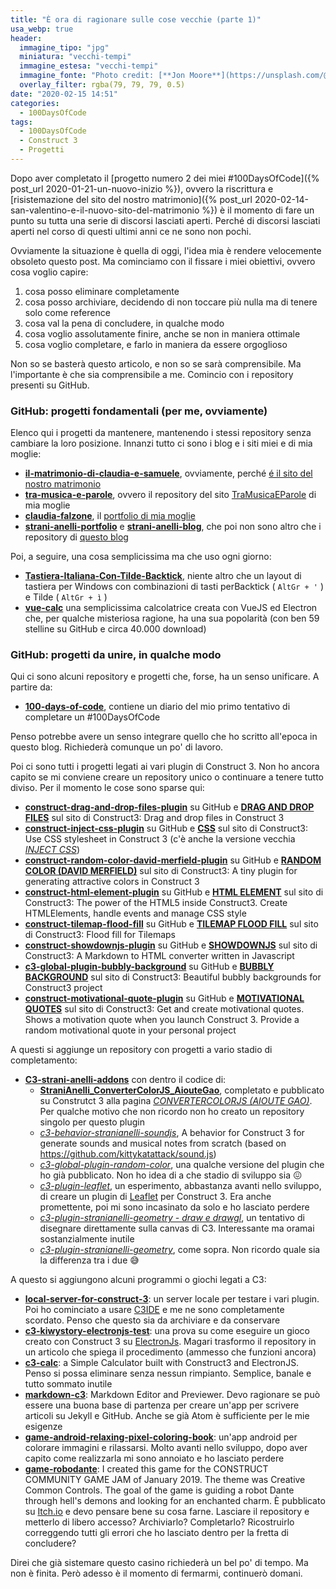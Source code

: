 ```yaml
---
title: "È ora di ragionare sulle cose vecchie (parte 1)"
usa_webp: true
header:
  immagine_tipo: "jpg"
  miniatura: "vecchi-tempi"
  immagine_estesa: "vecchi-tempi"
  immagine_fonte: "Photo credit: [**Jon Moore**](https://unsplash.com/@thejmoore)"
  overlay_filter: rgba(79, 79, 79, 0.5)
date: "2020-02-15 14:51"
categories:
  - 100DaysOfCode
tags:
  - 100DaysOfCode
  - Construct 3
  - Progetti
---
```


Dopo aver completato il [progetto numero 2 dei miei #100DaysOfCode]({% post_url 2020-01-21-un-nuovo-inizio %}), ovvero la riscrittura e [risistemazione del sito del nostro matrimonio]({% post_url 2020-02-14-san-valentino-e-il-nuovo-sito-del-matrimonio %}) è il momento di fare un punto su tutta una serie di discorsi lasciati aperti. Perché di discorsi lasciati aperti nel corso di questi ultimi anni ce ne sono non pochi.

Ovviamente la situazione è quella di oggi, l'idea mia è rendere velocemente obsoleto questo post. Ma cominciamo con il fissare i miei obiettivi, ovvero cosa voglio capire:

1. cosa posso eliminare completamente
2. cosa posso archiviare, decidendo di non toccare più nulla ma di tenere solo come reference
3. cosa val la pena di concludere, in qualche modo
4. cosa voglio assolutamente finire, anche se non in maniera ottimale
5. cosa voglio completare, e farlo in maniera da essere orgoglioso

Non so se basterà questo articolo, e non so se sarà comprensibile. Ma l'importante è che sia comprensibile a me. Comincio con i repository presenti su GitHub.

### GitHub: progetti fondamentali (per me, ovviamente)

Elenco qui i progetti da mantenere, mantenendo i stessi repository senza cambiare la loro posizione. Innanzi tutto ci sono i blog e i siti miei e di mia moglie:

* **[il-matrimonio-di-claudia-e-samuele](https://github.com/el3um4s/il-matrimonio-di-claudia-e-samuele)**, ovviamente, perché [é il sito del nostro matrimonio](https://www.ilmatrimoniodiclaudiaesamuele.com/)
* **[tra-musica-e-parole](https://github.com/el3um4s/tra-musica-e-parole)**, ovvero il repository del sito [TraMusicaEParole](https://www.tramusicaeparole.com/) di mia moglie
* **[claudia-falzone](https://github.com/el3um4s/claudia-falzone)**, il [portfolio di mia moglie](https://www.claudiafalzone.com/)
* **[strani-anelli-portfolio](https://github.com/el3um4s/strani-anelli-portfolio)** e **[
strani-anelli-blog](https://github.com/el3um4s/strani-anelli-blog)**, che poi non sono altro che i repository di [questo blog](https://blog.stranianelli.com/)

Poi, a seguire, una cosa semplicissima ma che uso ogni giorno:

* **[Tastiera-Italiana-Con-Tilde-Backtick](https://github.com/el3um4s/Tastiera-Italiana-Con-Tilde-Backtick)**, niente altro che un layout di tastiera per Windows con combinazioni di tasti perBacktick ( `AltGr + '` ) e Tilde ( `AltGr + ì` )
* **[vue-calc](https://github.com/el3um4s/vue-calc)** una semplicissima calcolatrice creata con VueJS ed Electron che, per qualche misteriosa ragione, ha una sua popolarità (con ben 59 stelline su GitHub e circa 40.000 download)

### GitHub: progetti da unire, in qualche modo

Qui ci sono alcuni repository e progetti che, forse, ha un senso unificare. A partire da:

* **[100-days-of-code](https://github.com/el3um4s/100-days-of-code)**, contiene un diario del mio primo tentativo di completare un #100DaysOfCode

Penso potrebbe avere un senso integrare quello che ho scritto all'epoca in questo blog. Richiederà comunque un po' di lavoro.

Poi ci sono tutti i progetti legati ai vari plugin di Construct 3. Non ho ancora capito se mi conviene creare un repository unico o continuare a tenere tutto diviso. Per il momento le cose sono sparse qui:

* **[construct-drag-and-drop-files-plugin](https://github.com/el3um4s/construct-drag-and-drop-files-plugin)** su GitHub e **[DRAG AND DROP FILES](https://www.construct.net/en/make-games/addons/316/drag-drop-files)** sul sito di Construct3: Drag and drop files in Construct 3
* **[construct-inject-css-plugin](https://github.com/el3um4s/construct-inject-css-plugin)** su GitHub e **[CSS](https://www.construct.net/en/make-games/addons/317/css)** sul sito di Construct3: Use CSS stylesheet in Construct 3 (c'è anche la versione vecchia _[INJECT CSS](https://www.construct.net/en/make-games/addons/166/inject-css)_)
* **[construct-random-color-david-merfield-plugin](https://github.com/el3um4s/construct-random-color-david-merfield-plugin)** su GitHub e **[RANDOM COLOR (DAVID MERFIELD)](https://www.construct.net/en/make-games/addons/288/random-color-david-merfield)** sul sito di Construct3: A tiny plugin for generating attractive colors in Construct 3
* **[construct-html-element-plugin](https://github.com/el3um4s/construct-html-element-plugin)** su GitHub e **[HTML ELEMENT](https://www.construct.net/en/make-games/addons/190/html-element)** sul sito di Construct3: The power of the HTML5 inside Construct3. Create HTMLElements, handle events and manage CSS style
* **[construct-tilemap-flood-fill](https://github.com/el3um4s/construct-tilemap-flood-fill)** su GitHub e **[TILEMAP FLOOD FILL](https://www.construct.net/en/make-games/addons/252/tilemap-flood-fill)** sul sito di Construct3: Flood fill for Tilemaps
* **[construct-showdownjs-plugin](https://github.com/el3um4s/construct-showdownjs-plugin)** su GitHub e **[SHOWDOWNJS](https://www.construct.net/en/make-games/addons/202/showdownjs)** sul sito di Construct3: A Markdown to HTML converter written in Javascript
* **[c3-global-plugin-bubbly-background](https://github.com/el3um4s/c3-global-plugin-bubbly-background)** su GitHub e **[BUBBLY BACKGROUND](https://www.construct.net/en/make-games/addons/130/bubbly-background)** sul sito di Construct3: Beautiful bubbly backgrounds for Construct3 project
* **[construct-motivational-quote-plugin](https://github.com/el3um4s/construct-motivational-quote-plugin)** su GitHub e **[MOTIVATIONAL QUOTES](https://www.construct.net/en/make-games/addons/175/motivational-quotes)** sul sito di Construct3: Get and create motivational quotes. Shows a motivation quote when you launch Construct 3. Provide a random motivational quote in your personal project

A questi si aggiunge un repository con progetti a vario stadio di completamento:

* **[C3-strani-anelli-addons](https://github.com/el3um4s/C3-strani-anelli-addons)** con dentro il codice di:
  - **[StraniAnelli_ConverterColorJS_AiouteGao](https://github.com/el3um4s/C3-strani-anelli-addons/tree/master/local/C3IDE/StraniAnelli_ConverterColorJS_AiouteGao)**, completato e pubblicato su Construtct 3 alla pagina _[CONVERTERCOLORJS (AIOUTE GAO)](https://www.construct.net/en/make-games/addons/283/convertercolorjs-aioute-gao)_. Per qualche motivo che non ricordo non ho creato un repository singolo per questo plugin
  - _[c3-behavior-stranianelli-soundjs](https://github.com/el3um4s/C3-strani-anelli-addons/tree/master/local/WIP/c3-behavior-stranianelli-soundjs)_, A behavior for Construct 3 for generate sounds and musical notes from scratch (based on https://github.com/kittykatattack/sound.js)
  - _[c3-global-plugin-random-color](https://github.com/el3um4s/C3-strani-anelli-addons/tree/master/local/WIP/c3-global-plugin-random-color)_, una qualche versione del plugin che ho già pubblicato. Non ho idea di a che stadio di sviluppo sia :confounded:
  - _[c3-plugin-leaflet](https://github.com/el3um4s/C3-strani-anelli-addons/tree/master/local/WIP/c3-plugin-leaflet)_, un esperimento, abbastanza avanti nello sviluppo, di creare un plugin di [Leaflet](https://leafletjs.com/) per Construct 3. Era anche promettente, poi mi sono incasinato da solo e ho lasciato perdere
  - _[c3-plugin-stranianelli-geometry - draw e drawgl](https://github.com/el3um4s/C3-strani-anelli-addons/tree/master/local/WIP/c3-plugin-stranianelli-geometry%20-%20draw%20e%20drawgl)_, un tentativo di disegnare direttamente sulla canvas di C3. Interessante ma oramai sostanzialmente inutile
  - _[c3-plugin-stranianelli-geometry](https://github.com/el3um4s/C3-strani-anelli-addons/tree/master/local/WIP/c3-plugin-stranianelli-geometry)_, come sopra. Non ricordo quale sia la differenza tra i due :sweat_smile:

A questo si aggiungono alcuni programmi o giochi legati a C3:

* **[local-server-for-construct-3](https://github.com/el3um4s/local-server-for-construct-3)**: un server locale per testare i vari plugin. Poi ho cominciato a usare [C3IDE](https://github.com/armandoalonso/c3IDE) e me ne sono completamente scordato. Penso che questo sia da archiviare e da conservare
* **[c3-kiwystory-electronjs-test](https://github.com/el3um4s/c3-kiwystory-electronjs-test)**: una prova su come eseguire un gioco creato con Construct 3 su [ElectronJs](https://www.electronjs.org/). Magari trasformo il repository in un articolo che spiega il procedimento (ammesso che funzioni ancora)
* **[c3-calc](https://github.com/el3um4s/c3-calc)**: a Simple Calculator built with Construct3 and ElectronJS. Penso si possa eliminare senza nessun rimpianto. Semplice, banale e tutto sommato inutile
* **[markdown-c3](https://github.com/el3um4s/markdown-c3)**: Markdown Editor and Previewer. Devo ragionare se può essere una buona base di partenza per creare un'app per scrivere articoli su Jekyll e GitHub. Anche se già Atom è sufficiente per le mie esigenze
* **[game-android-relaxing-pixel-coloring-book](https://github.com/el3um4s/game-android-relaxing-pixel-coloring-book)**: un'app android per colorare immagini e rilassarsi. Molto avanti nello sviluppo, dopo aver capito come realizzarla mi sono annoiato e ho lasciato perdere
* **[game-robodante](https://github.com/el3um4s/game-robodante)**: I created this game for the  CONSTRUCT COMMUNITY GAME JAM of January 2019.  The theme was  Creative Common Controls. The goal of the game is guiding a robot Dante through hell's demons and looking for an enchanted charm. È pubblicato su [Itch.io](https://el3um4s.itch.io/robodante) e devo pensare bene su cosa farne. Lasciare il repository e metterlo di libero accesso? Archiviarlo? Completarlo? Ricostruirlo correggendo tutti gli errori che ho lasciato dentro per la fretta di concludere?

Direi che già sistemare questo casino richiederà un bel po' di tempo. Ma non è finita. Però adesso è il momento di fermarmi, continuerò domani.
